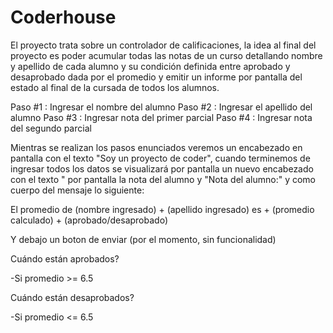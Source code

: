 # Coderhouse

El proyecto trata sobre un controlador de calificaciones, la idea al final del proyecto es poder acumular todas las notas de un curso detallando nombre y apellido de cada alumno y su condición definida entre aprobado y desaprobado dada por el promedio y emitir un informe por pantalla del estado al final de la cursada de todos los alumnos.



Paso #1 : Ingresar el nombre del alumno
Paso #2 : Ingresar el apellido del alumno
Paso #3 : Ingresar nota del primer parcial
Paso #4 : Ingresar nota del segundo parcial

Mientras se realizan los pasos enunciados veremos un encabezado en pantalla con el texto "Soy un proyecto de coder", cuando terminemos de ingresar todos los datos se visualizará por pantalla un nuevo encabezado con el texto " por pantalla la nota del alumno y "Nota del alumno:" y como cuerpo del mensaje lo siguiente:

El promedio de (nombre ingresado) + (apellido ingresado) es + (promedio calculado) + (aprobado/desaprobado)

Y debajo un boton de enviar (por el momento, sin funcionalidad)

Cuándo están aprobados?

-Si promedio >= 6.5

Cuándo están desaprobados?

-Si promedio <= 6.5
